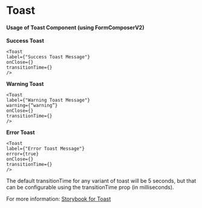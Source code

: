 # Toast

#### **Usage of Toast Component (using FormComposerV2)** <a href="#z9xnle6d7qbw" id="z9xnle6d7qbw"></a>

**Success Toast**

```
<Toast
label={"Success Toast Message"}
onClose={}
transitionTime={}
/>
```

**Warning Toast**

```
<Toast
label={"Warning Toast Message"}
warning={“warning”}
onClose={}
transitionTime={}
/>
```

**Error Toast**

```
<Toast
label={"Error Toast Message"}
error={true}
onClose={}
transitionTime={}
/>
```

The default transitionTime for any variant of toast will be 5 seconds, but that can be configurable using the transitionTime prop (in milliseconds).

For more information: [Storybook for Toast](https://unified-dev.digit.org/storybook/?path=/story/atom-groups-toast--success-toast)
